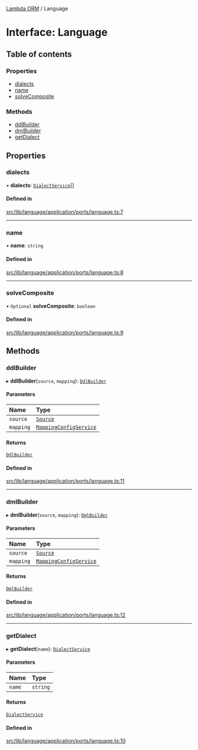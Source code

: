 [Lambda ORM](../README.md) / Language

# Interface: Language

## Table of contents

### Properties

- [dialects](Language.md#dialects)
- [name](Language.md#name)
- [solveComposite](Language.md#solvecomposite)

### Methods

- [ddlBuilder](Language.md#ddlbuilder)
- [dmlBuilder](Language.md#dmlbuilder)
- [getDialect](Language.md#getdialect)

## Properties

### dialects

• **dialects**: [`DialectService`](../classes/DialectService.md)[]

#### Defined in

[src/lib/language/application/ports/language.ts:7](https://github.com/lambda-orm/lambdaorm/blob/a0d8ab272b532eb88386058135e414ac521ad4dd/src/lib/language/application/ports/language.ts#L7)

___

### name

• **name**: `string`

#### Defined in

[src/lib/language/application/ports/language.ts:8](https://github.com/lambda-orm/lambdaorm/blob/a0d8ab272b532eb88386058135e414ac521ad4dd/src/lib/language/application/ports/language.ts#L8)

___

### solveComposite

• `Optional` **solveComposite**: `boolean`

#### Defined in

[src/lib/language/application/ports/language.ts:9](https://github.com/lambda-orm/lambdaorm/blob/a0d8ab272b532eb88386058135e414ac521ad4dd/src/lib/language/application/ports/language.ts#L9)

## Methods

### ddlBuilder

▸ **ddlBuilder**(`source`, `mapping`): [`DdlBuilder`](DdlBuilder.md)

#### Parameters

| Name | Type |
| :------ | :------ |
| `source` | [`Source`](Source.md) |
| `mapping` | [`MappingConfigService`](../classes/MappingConfigService.md) |

#### Returns

[`DdlBuilder`](DdlBuilder.md)

#### Defined in

[src/lib/language/application/ports/language.ts:11](https://github.com/lambda-orm/lambdaorm/blob/a0d8ab272b532eb88386058135e414ac521ad4dd/src/lib/language/application/ports/language.ts#L11)

___

### dmlBuilder

▸ **dmlBuilder**(`source`, `mapping`): [`DmlBuilder`](DmlBuilder.md)

#### Parameters

| Name | Type |
| :------ | :------ |
| `source` | [`Source`](Source.md) |
| `mapping` | [`MappingConfigService`](../classes/MappingConfigService.md) |

#### Returns

[`DmlBuilder`](DmlBuilder.md)

#### Defined in

[src/lib/language/application/ports/language.ts:12](https://github.com/lambda-orm/lambdaorm/blob/a0d8ab272b532eb88386058135e414ac521ad4dd/src/lib/language/application/ports/language.ts#L12)

___

### getDialect

▸ **getDialect**(`name`): [`DialectService`](../classes/DialectService.md)

#### Parameters

| Name | Type |
| :------ | :------ |
| `name` | `string` |

#### Returns

[`DialectService`](../classes/DialectService.md)

#### Defined in

[src/lib/language/application/ports/language.ts:10](https://github.com/lambda-orm/lambdaorm/blob/a0d8ab272b532eb88386058135e414ac521ad4dd/src/lib/language/application/ports/language.ts#L10)
